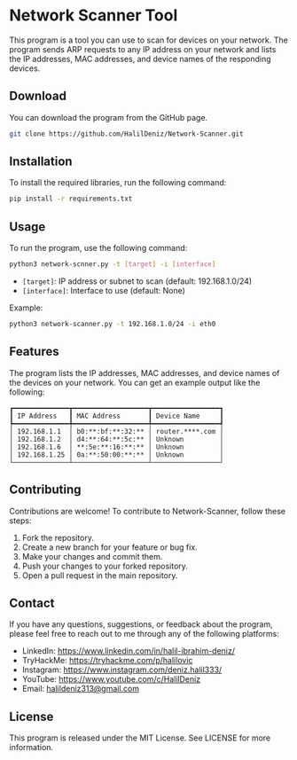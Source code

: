 # Network Scanner Tool

This program is a tool you can use to scan for devices on your network. The program sends ARP requests to any IP address on your network and lists the IP addresses, MAC addresses, and device names of the responding devices.

## Download

You can download the program from the GitHub page.

```bash
git clone https://github.com/HalilDeniz/Network-Scanner.git
```

## Installation

To install the required libraries, run the following command:

```bash
pip install -r requirements.txt
```

## Usage

To run the program, use the following command:

```bash
python3 network-scnner.py -t [target] -i [interface]
```

- `[target]`: IP address or subnet to scan (default: 192.168.1.0/24)
- `[interface]`: Interface to use (default: None)

Example:

```bash
python3 network-scanner.py -t 192.168.1.0/24 -i eth0
```

## Features

The program lists the IP addresses, MAC addresses, and device names of the devices on your network. You can get an example output like the following:

```
┏━━━━━━━━━━━━━━┳━━━━━━━━━━━━━━━━━━━┳━━━━━━━━━━━━━━━━━┓
┃ IP Address   ┃ MAC Address       ┃ Device Name     ┃
┡━━━━━━━━━━━━━━╇━━━━━━━━━━━━━━━━━━━╇━━━━━━━━━━━━━━━━━┩
│ 192.168.1.1  │ b0:**:bf:**:32:** │ router.****.com │
│ 192.168.1.2  │ d4:**:64:**:5c:** │ Unknown         │
│ 192.168.1.6  │ **:5e:**:16:**:** │ Unknown         │
│ 192.168.1.25 │ 0a:**:50:00:**:** │ Unknown         │
└──────────────┴───────────────────┴─────────────────┘
```
## Contributing
Contributions are welcome! To contribute to Network-Scanner, follow these steps:

1. Fork the repository.
2. Create a new branch for your feature or bug fix.
3. Make your changes and commit them.
4. Push your changes to your forked repository.
5. Open a pull request in the main repository.



## Contact
If you have any questions, suggestions, or feedback about the program, please feel free to reach out to me through any of the following platforms:


- LinkedIn: https://www.linkedin.com/in/halil-ibrahim-deniz/
- TryHackMe: https://tryhackme.com/p/halilovic
- Instagram: https://www.instagram.com/deniz.halil333/
- YouTube: https://www.youtube.com/c/HalilDeniz
- Email: halildeniz313@gmail.com

## License

This program is released under the MIT License. See LICENSE for more information.
